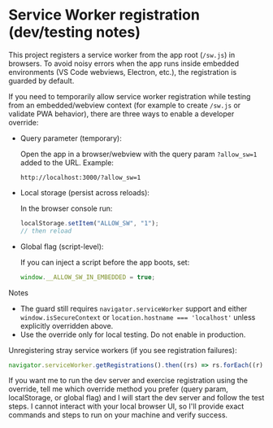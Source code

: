 # Service Worker registration (dev/testing notes)

This project registers a service worker from the app root (`/sw.js`) in browsers. To avoid noisy errors when the app runs inside embedded environments (VS Code webviews, Electron, etc.), the registration is guarded by default.

If you need to temporarily allow service worker registration while testing from an embedded/webview context (for example to create `/sw.js` or validate PWA behavior), there are three ways to enable a developer override:

- Query parameter (temporary):

  Open the app in a browser/webview with the query param `?allow_sw=1` added to the URL. Example:

  ```text
  http://localhost:3000/?allow_sw=1
  ```

- Local storage (persist across reloads):

  In the browser console run:

  ```js
  localStorage.setItem("ALLOW_SW", "1");
  // then reload
  ```

- Global flag (script-level):

  If you can inject a script before the app boots, set:

  ```js
  window.__ALLOW_SW_IN_EMBEDDED = true;
  ```

Notes

- The guard still requires `navigator.serviceWorker` support and either `window.isSecureContext` or `location.hostname === 'localhost'` unless explicitly overridden above.
- Use the override only for local testing. Do not enable in production.

Unregistering stray service workers (if you see registration failures):

```js
navigator.serviceWorker.getRegistrations().then((rs) => rs.forEach((r) => r.unregister()));
```

If you want me to run the dev server and exercise registration using the override, tell me which override method you prefer (query param, localStorage, or global flag) and I will start the dev server and follow the test steps. I cannot interact with your local browser UI, so I'll provide exact commands and steps to run on your machine and verify success.
